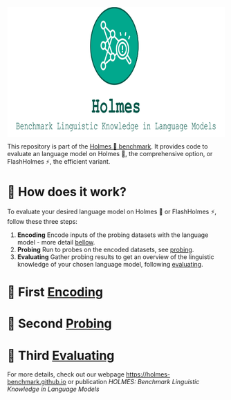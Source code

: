 <div align="center">
<img style="vertical-align:middle" height="300" src="logo.svg" />
</div>

This repository is part of the [Holmes 🔎 benchmark](https://holmes-benchmark.github.io).
It provides code to evaluate an language model on Holmes 🔎, the comprehensive option, or FlashHolmes ⚡, the efficient variant.


# 🔎 How does it work?
To evaluate your desired language model on Holmes 🔎 or FlashHolmes ⚡, follow these three steps: 
1. **Encoding** Encode inputs of the probing datasets with the language model - more detail [bellow](encoding).
2. **Probing** Run to probes on the encoded datasets, see [probing](probing). 
3. **Evaluating** Gather probing results to get an overview of the linguistic knowledge of your chosen language model, following [evaluating](evaluating).


# 🔎 <a name="encoding"></a>First <u>Encoding</u>
# 🔎 <a name="probing"></a>Second <u>Probing</u>
# 🔎 <a name="evaluating"></a>Third <u>Evaluating</u>


For more details, check out our webpage https://holmes-benchmark.github.io or publication _HOLMES: Benchmark Linguistic Knowledge in Language Models_
